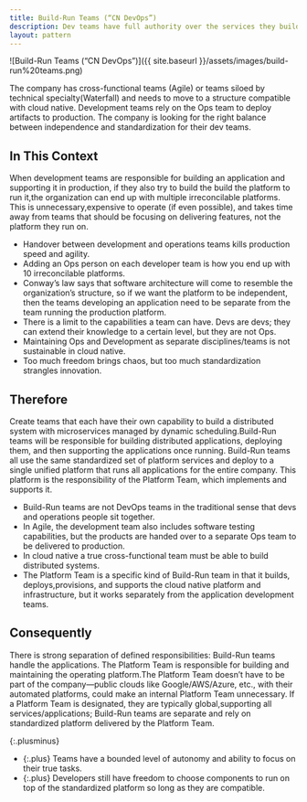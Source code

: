 ```yaml
---
title: Build-Run Teams (“CN DevOps”)
description: Dev teams have full authority over the services they build, not only creating but also deploying and supporting them
layout: pattern
---
```


![Build-Run Teams (“CN DevOps”)]({{ site.baseurl }}/assets/images/build-run%20teams.png)

The company has cross-functional teams (Agile) or teams siloed by technical specialty(Waterfall) and needs to move to a structure compatible with cloud native. Development teams rely on the Ops team to deploy artifacts to production. The company is looking for the right balance between independence and standardization for their dev teams.

## In This Context

When development teams are responsible for building an application and supporting it in production, if they also try to build the build the platform to run it,the organization can end up with multiple irreconcilable platforms. This is unnecessary,expensive to operate (if even possible), and takes time away from teams that should be focusing on delivering features, not the platform they run on.

- Handover between development and operations teams kills production speed and agility.
- Adding an Ops person on each developer team is how you end up with 10 irreconcilable platforms.
- Conway’s law says that software architecture will come to resemble the organization’s structure, so if we want the platform to be independent, then the teams developing an application need to be separate from the team running the production platform.
- There is a limit to the capabilities a team can have. Devs are devs; they can extend their knowledge to a certain level, but they are not Ops.
- Maintaining Ops and Development as separate disciplines/teams is not sustainable in cloud native.
- Too much freedom brings chaos, but too much standardization strangles innovation.

## Therefore

Create teams that each have their own capability to build a distributed system with microservices managed by dynamic scheduling.Build-Run teams will be responsible for building distributed applications, deploying them, and then supporting the applications once running. Build-Run teams all use the same standardized set of platform services and deploy to a single unified platform that runs all applications for the entire company. This platform is the responsibility of the Platform Team, which implements and supports it.

- Build-Run teams are not DevOps teams in the traditional sense that devs and operations people sit together.
- In Agile, the development team also includes software testing capabilities, but the products are handed over to a separate Ops team to be delivered to production.
- In cloud native a true cross-functional team must be able to build distributed systems.
- The Platform Team is a specific kind of Build-Run team in that it builds, deploys,provisions, and supports the cloud native platform and infrastructure, but it works separately from the application development teams.

## Consequently

There is strong separation of defined responsibilities: Build-Run teams handle the applications. The Platform Team is responsible for building and maintaining the operating platform.The Platform Team doesn’t have to be part of the company—public clouds like Google/AWS/Azure, etc., with their automated platforms, could make an internal Platform Team unnecessary. If a Platform Team is designated, they are typically global,supporting all services/applications; Build-Run teams are separate and rely on standardized platform delivered by the Platform Team.

{:.plusminus}
- {:.plus} Teams have a bounded level of autonomy and ability to focus on their true tasks.
- {:.plus} Developers still have freedom to choose components to run on top of the standardized platform so long as they are compatible.
